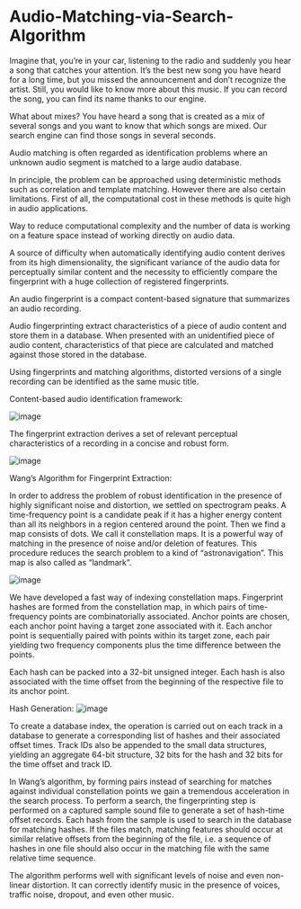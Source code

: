 # Audio-Matching-via-Search-Algorithm

Imagine that, you’re in your car, listening to the radio and suddenly you hear a song that catches your attention. It’s the best new song you have heard for a long time, but you missed the announcement and don’t recognize the artist. Still, you would like to know more about this music. If you can record the song, you can find its name thanks to our engine.

What about mixes? You have heard a song that is created as a mix of several songs and you want to know that which songs are mixed. Our search engine can find those songs in several seconds.

Audio matching is often regarded as identification problems where an unknown audio segment is matched to a large audio database.

In principle, the problem can be approached using deterministic methods such as correlation and template matching. However there are also certain limitations. First of all, the computational cost in these methods is quite high in audio applications.

Way to reduce computational complexity and the number of data is working on a feature space instead of working directly on audio data.

A source of difficulty when automatically identifying audio content derives from its high dimensionality, the significant variance of the audio data for perceptually similar content and the necessity to efficiently compare the fingerprint with a huge collection of registered fingerprints.

An audio fingerprint is a compact content-based signature that summarizes an audio recording.

Audio fingerprinting extract characteristics of a piece of audio content and store them in a database. When presented with an unidentified piece of audio content, characteristics of that piece are calculated and matched against those stored in the database. 

Using fingerprints and matching algorithms, distorted versions of a single recording can be identified as the same music title. 

Content-based audio identification framework:

![image](https://user-images.githubusercontent.com/79766032/114278136-50b85c80-99fc-11eb-96cf-d4356cabccd8.png)

The fingerprint extraction derives a set of relevant perceptual characteristics of a recording in a concise and robust form.

![image](https://user-images.githubusercontent.com/79766032/114278147-6299ff80-99fc-11eb-8503-ad86962664bf.png)

Wang’s Algorithm for Fingerprint Extraction:


In order to address the problem of robust identification in the presence of highly significant noise and distortion, we settled on spectrogram peaks.  A time-frequency point is a candidate peak if it has a higher energy content than all its neighbors in a region centered around the point.  Then we find a map consists of dots. We call it constellation maps. It is a powerful way of matching in the presence of noise and/or deletion of features. This procedure reduces the search problem to a kind of “astronavigation”. This map is also called as “landmark”.

![image](https://user-images.githubusercontent.com/79766032/114278167-83faeb80-99fc-11eb-8cdb-ffc7ccafd543.png)

We have developed a fast way of indexing constellation maps. Fingerprint hashes are formed from the constellation map, in which pairs of time-frequency points are combinatorially associated. Anchor points are chosen, each anchor point having a target zone associated with it. Each anchor point is sequentially paired with points within its target zone, each pair yielding two frequency components plus the time difference between the points.

Each hash can be packed into a 32-bit unsigned integer. Each hash is also associated with the time offset from the beginning of the respective file to its anchor point.

Hash Generation:
![image](https://user-images.githubusercontent.com/79766032/114278184-94ab6180-99fc-11eb-97b9-48bf64d3aa7b.png)

To create a database index, the operation is carried out on each track in a database to generate a corresponding list of hashes and their associated offset times. Track IDs also be appended to the small data structures, yielding an aggregate 64-bit structure, 32 bits for the hash and 32 bits for the time offset and track ID.

In Wang’s algorithm, by forming pairs instead of searching for matches against individual constellation points we gain a tremendous acceleration in the search process. 
To perform a search, the fingerprinting step is performed on a captured sample sound file to generate a set of hash-time offset records. Each hash from the sample is used to search in the database for matching hashes. If the files match, matching features should occur at similar relative offsets from the beginning of the file, i.e. a sequence of hashes in one file should also occur in the matching file with the same relative time sequence.

The algorithm performs well with significant levels of noise and even non-linear distortion. It can correctly identify music in the presence of voices, traffic noise, dropout, and even other music.
















